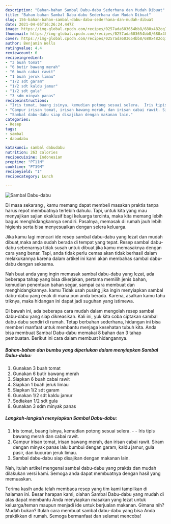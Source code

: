```yaml
---
description: "Bahan-bahan Sambal Dabu-dabu Sederhana dan Mudah Dibuat"
title: "Bahan-bahan Sambal Dabu-dabu Sederhana dan Mudah Dibuat"
slug: 156-bahan-bahan-sambal-dabu-dabu-sederhana-dan-mudah-dibuat
date: 2021-04-05T16:26:24.447Z
image: https://img-global.cpcdn.com/recipes/0257ada603654bb8/680x482cq70/sambal-dabu-dabu-foto-resep-utama.jpg
thumbnail: https://img-global.cpcdn.com/recipes/0257ada603654bb8/680x482cq70/sambal-dabu-dabu-foto-resep-utama.jpg
cover: https://img-global.cpcdn.com/recipes/0257ada603654bb8/680x482cq70/sambal-dabu-dabu-foto-resep-utama.jpg
author: Benjamin Wells
ratingvalue: 4.4
reviewcount: 6
recipeingredient:
- "3 buah tomat"
- "6 butir bawang merah"
- "6 buah cabai rawit"
- "1 buah jeruk limau"
- "1/2 sdt garam"
- "1/2 sdt kaldu jamur"
- "1/2 sdt gula"
- "3 sdm minyak panas"
recipeinstructions:
- "Iris tomat, buang isinya, kemudian potong sesuai selera.  Iris tipis bawang merah dan cabai rawit."
- "Campur irisan tomat, irisan bawang merah, dan irisan cabai rawit. Siram dengan minyak panas lalu bumbui dengan garam, kaldu jamur, gula pasir, dan kucuran jeruk limau."
- "Sambal dabu-dabu siap disajikan dengan makanan lain."
categories:
- Resep
tags:
- sambal
- dabudabu

katakunci: sambal dabudabu 
nutrition: 263 calories
recipecuisine: Indonesian
preptime: "PT11M"
cooktime: "PT39M"
recipeyield: "1"
recipecategory: Lunch

---
```



![Sambal Dabu-dabu](https://img-global.cpcdn.com/recipes/0257ada603654bb8/680x482cq70/sambal-dabu-dabu-foto-resep-utama.jpg)

Di masa  sekarang , kamu memang dapat membeli masakan praktis tanpa harus repot membuatnya terlebih dahulu. Tapi, untuk kita yang mau menyajikan sajian eksklusif bagi keluarga tercinta, maka kita memang lebih bagus menghidangkannya sendiri. Pasalnya, memasak di rumah jauh lebih higienis serta bisa menyesuaikan dengan selera keluarga.

Jika kamu lagi mencari ide resep sambal dabu-dabu yang lezat dan mudah dibuat,maka anda sudah berada di tempat yang tepat. Resep sambal dabu-dabu  sebenarnya tidak susah untuk dibuat jika kamu memasaknya dengan cara yang benar. Tapi, anda tidak perlu cemas akan tidak berhasil dalam melakukannya 
karena dalam artikel ini kami akan membahas sambal dabu-dabu dengan seksama.  



Nah buat anda yang ingin memasak sambal dabu-dabu yang lezat, ada beberapa tahap yang bisa dikerjakan, pertama memilih jenis bahan, kemudian penentuan bahan segar, sampai cara membuat dan menghidangkannya. kamu Tidak usah pusing jika ingin menyiapkan sambal dabu-dabu yang enak di mana pun anda berada. Karena, asalkan kamu  tahu triknya, maka hidangan ini dapat jadi suguhan yang istimewa.

Di bawah ini, ada beberapa cara mudah dalam mengolah resep sambal dabu-dabu yang siap dikreasikan. Kali ini, yuk kita coba ciptakan sambal dabu-dabu sendiri di rumah. Tetap berbahan sederhana, hidangan ini bisa memberi manfaat untuk membantu menjaga kesehatan tubuh kita. Anda bisa membuat Sambal Dabu-dabu memakai 8 bahan dan 3 tahap pembuatan. Berikut ini cara dalam membuat hidangannya.

<!--inarticleads1-->

##### Bahan-bahan dan bumbu yang diperlukan dalam menyiapkan Sambal Dabu-dabu:

1. Gunakan 3 buah tomat
1. Gunakan 6 butir bawang merah
1. Siapkan 6 buah cabai rawit
1. Siapkan 1 buah jeruk limau
1. Siapkan 1/2 sdt garam
1. Gunakan 1/2 sdt kaldu jamur
1. Sediakan 1/2 sdt gula
1. Gunakan 3 sdm minyak panas




<!--inarticleads2-->

##### Langkah-langkah menyiapkan Sambal Dabu-dabu:

1. Iris tomat, buang isinya, kemudian potong sesuai selera. -  - Iris tipis bawang merah dan cabai rawit.
1. Campur irisan tomat, irisan bawang merah, dan irisan cabai rawit. Siram dengan minyak panas lalu bumbui dengan garam, kaldu jamur, gula pasir, dan kucuran jeruk limau.
1. Sambal dabu-dabu siap disajikan dengan makanan lain.




Nah, itulah artikel mengenai  sambal dabu-dabu  yang praktis dan mudah dilakukan versi kami. Semoga anda dapat membuatnya dengan hasil yang memuaskan. 

Terima kasih anda telah membaca resep yang tim kami tampilkan di halaman ini. Besar harapan kami, olahan  Sambal Dabu-dabu yang mudah di atas dapat membantu Anda menyiapkan masakan yang lezat untuk keluarga/teman maupun menjadi ide untuk berjualan makanan. Gimana nih? Mudah bukan? Itulah cara membuat sambal dabu-dabu yang bisa Anda praktikkan di rumah. Semoga bermanfaat dan selamat mencoba!


